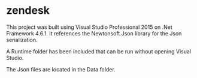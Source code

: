 # zendesk
This project was built using Visual Studio Professional 2015 on .Net Framework 4.6.1. It references the Newtonsoft.Json library for the Json serialization.

A Runtime folder has been included that can be run without opening Visual Studio.

The Json files are located in the Data folder.
